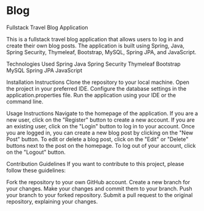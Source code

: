 # Blog

Fullstack Travel Blog Application

This is a fullstack travel blog application that allows users to log in and create their own blog posts. 
The application is built using Spring, Java, Spring Security, Thymeleaf, Bootstrap, MySQL, Spring JPA, and JavaScript.

Technologies Used
Spring
Java
Spring Security
Thymeleaf
Bootstrap
MySQL
Spring JPA
JavaScript

Installation Instructions
Clone the repository to your local machine.
Open the project in your preferred IDE.
Configure the database settings in the application.properties file.
Run the application using your IDE or the command line.

Usage Instructions
Navigate to the homepage of the application.
If you are a new user, click on the "Register" button to create a new account.
If you are an existing user, click on the "Login" button to log in to your account.
Once you are logged in, you can create a new blog post by clicking on the "New Post" button.
To edit or delete a blog post, click on the "Edit" or "Delete" buttons next to the post on the homepage.
To log out of your account, click on the "Logout" button.


Contribution Guidelines
If you want to contribute to this project, please follow these guidelines:

Fork the repository to your own GitHub account.
Create a new branch for your changes.
Make your changes and commit them to your branch.
Push your branch to your forked repository.
Submit a pull request to the original repository, explaining your changes.
